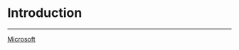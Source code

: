 <properties pageTitle="Intro" description="Intro" services="kratosapps"
 />

# Introduction
------

[Microsoft](www.microsoft.com)